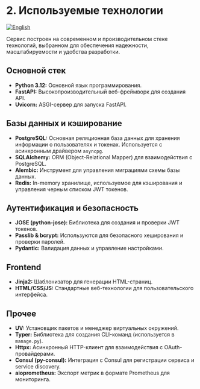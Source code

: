 # 2. Используемые технологии

[![English](https://img.shields.io/badge/lang-English-blue)](../en/02_technologies.md)

Сервис построен на современном и производительном стеке технологий, выбранном для обеспечения надежности, масштабируемости и удобства разработки.

## Основной стек

- **Python 3.12:** Основной язык программирования.
- **FastAPI:** Высокопроизводительный веб-фреймворк для создания API.
- **Uvicorn:** ASGI-сервер для запуска FastAPI.

## Базы данных и кэширование

- **PostgreSQL:** Основная реляционная база данных для хранения информации о пользователях и токенах. Используется с асинхронным драйвером `asyncpg`.
- **SQLAlchemy:** ORM (Object-Relational Mapper) для взаимодействия с PostgreSQL.
- **Alembic:** Инструмент для управления миграциями схемы базы данных.
- **Redis:** In-memory хранилище, используемое для кэширования и управления черным списком JWT токенов.

## Аутентификация и безопасность

- **JOSE (python-jose):** Библиотека для создания и проверки JWT токенов.
- **Passlib & bcrypt:** Используются для безопасного хеширования и проверки паролей.
- **Pydantic:** Валидация данных и управление настройками.

## Frontend

- **Jinja2:** Шаблонизатор для генерации HTML-страниц.
- **HTML/CSS/JS:** Стандартные веб-технологии для пользовательского интерфейса.

## Прочее

- **UV:** Установщик пакетов и менеджер виртуальных окружений.
- **Typer:** Библиотека для создания CLI-команд (используется в `manage.py`).
- **Httpx:** Асинхронный HTTP-клиент для взаимодействия с OAuth-провайдерами.
- **Consul (py-consul):** Интеграция с Consul для регистрации сервиса и service discovery.
- **aioprometheus:** Экспорт метрик в формате Prometheus для мониторинга.